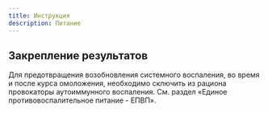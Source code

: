 ```yaml
---
title: Инструкция
description: Питание
---
```

## Закрепление результатов

Для предотвращения возобновления системного воспаления, во время и после курса омоложения, необходимо  сключить из рациона провокаторы аутоиммунного воспаления. См. раздел «Единое противовоспалительное питание - ЕПВП».